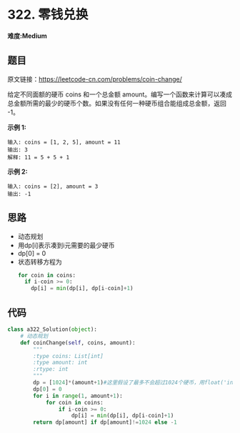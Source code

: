 # 322. 零钱兑换
**难度:Medium**
## 题目
原文链接：https://leetcode-cn.com/problems/coin-change/

给定不同面额的硬币 coins 和一个总金额 amount。编写一个函数来计算可以凑成总金额所需的最少的硬币个数。如果没有任何一种硬币组合能组成总金额，返回 -1。

**示例 1:**
```
输入: coins = [1, 2, 5], amount = 11
输出: 3 
解释: 11 = 5 + 5 + 1
```
**示例 2:**
```
输入: coins = [2], amount = 3
输出: -1
```
## 思路
* 动态规划
* 用dp[i]表示凑到i元需要的最少硬币
* dp[0] = 0
* 状态转移方程为
  ```python
  for coin in coins:
    if i-coin >= 0:
      dp[i] = min(dp[i], dp[i-coin]+1)
  ```

## 代码
```python
class a322_Solution(object):
    # 动态规划
    def coinChange(self, coins, amount):
        """
        :type coins: List[int]
        :type amount: int
        :rtype: int
        """
        dp = [1024]*(amount+1)#这里假设了最多不会超过1024个硬币，用float('inf')也行
        dp[0] = 0
        for i in range(1, amount+1):
            for coin in coins:
                if i-coin >= 0:
                    dp[i] = min(dp[i], dp[i-coin]+1)
        return dp[amount] if dp[amount]!=1024 else -1
```
